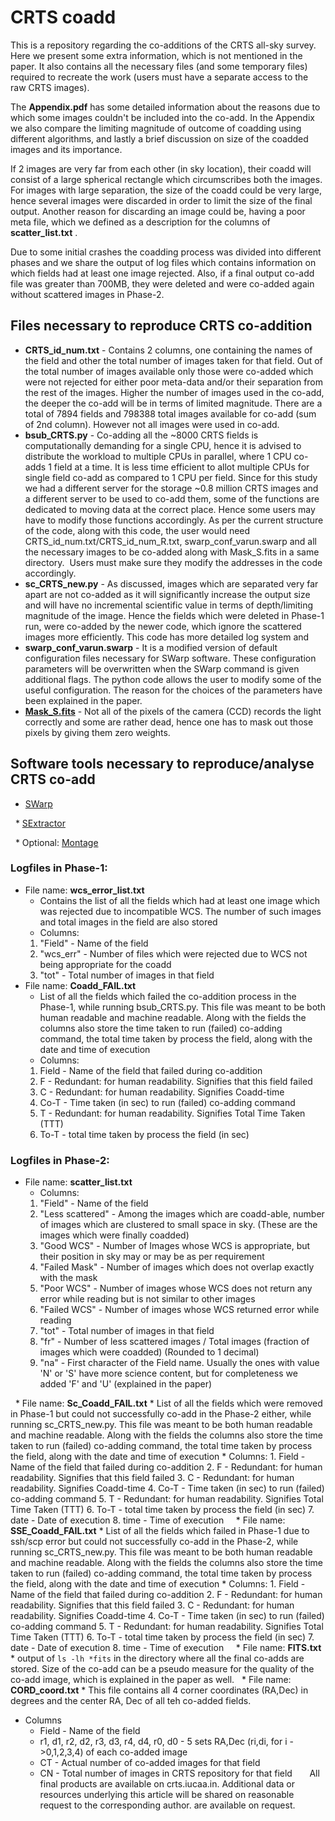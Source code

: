 # CRTS coadd 
This is a repository regarding the co-additions of the CRTS all-sky survey. 
Here we present some extra information, which is not mentioned in the paper. It also contains all the necessary files (and some temporary files) required to recreate the work (users must have a separate access to the raw CRTS images).

The **Appendix.pdf** has some detailed information about the reasons due to which some images couldn't be included into the co-add.
In the Appendix we also compare the limiting magnitude of outcome of coadding using different algorithms, and lastly a brief discussion on size of the coadded images and its importance. 

If 2 images are very far from each other (in sky location), their coadd will consist of a large spherical rectangle which circumscribes both the images. For images with large separation, the size of the coadd could be very large, hence several images were discarded in order to limit the size of the final output. Another reason for discarding an image could be, having a poor meta file, which we defined as a description for the columns of **scatter_list.txt** .  

Due to some initial crashes the coadding process was divided into different phases and we share the output of log files which contains information on which fields had at least one image rejected. Also, if a final output co-add file was greater than 700MB, they were deleted and were co-added again without scattered images in Phase-2.


## Files necessary to reproduce CRTS co-addition
  * **CRTS_id_num.txt** - Contains 2 columns, one containing the names of the field and other the total number of images taken for that field. Out of the total number of images available only those were co-added which were not rejected for either poor meta-data and/or their separation from the rest of the images. Higher the number of images used in the co-add, the deeper the co-add will be in terms of limited magnitude. There are a total of 7894 fields and 798388 total images available for co-add (sum of 2nd column). However not all images were used in co-add.
  
  * **bsub_CRTS.py** - Co-adding all the ~8000 CRTS fields is computationally demanding for a single CPU, hence it is advised to distribute the workload to multiple CPUs in parallel, where 1 CPU co-adds 1 field at a time. It is less time efficient to allot multiple CPUs for single field co-add as compared to 1 CPU per field. Since for this study we had a different server for the storage ~0.8 million CRTS images and a different server to be used to co-add them, some of the functions are dedicated to moving data at the correct place. Hence some users may have to modify those functions accordingly. As per the current structure of the code, along with this code, the user would need CRTS_id_num.txt/CRTS_id_num_R.txt, swarp_conf_varun.swarp and all the necessary images to be co-added along with Mask_S.fits in a same directory.  Users must make sure they modify the addresses in the code accordingly. 
  
  * **sc_CRTS_new.py** - As discussed, images which are separated very far apart are not co-added as it will significantly increase the output size and will have no incremental scientific value in terms of depth/limiting magnitude of the image. Hence the fields which were deleted in Phase-1 run, were co-added by the newer code, which ignore the scattered images more efficiently. This code has more detailed log system and 
  
  * **swarp_conf_varun.swarp** - It is a modified version of default configuration files necessary for SWarp software. These configuration parameters will be overwritten when the SWarp command is given additional flags. The python code allows the user to modify some of the useful configuration. The reason for the choices of the parameters have been explained in the paper.
  
  * [**Mask_S.fits**](https://drive.google.com/file/d/1ocMkvuA4lURhDvn7RexaMpjFlWUZUxtn/view?usp=sharing) - Not all of the pixels of the camera (CCD) records the light correctly and some are rather dead, hence one has to mask out those pixels by giving them zero weights.  
  
## Software tools necessary to reproduce/analyse CRTS co-add
  * [SWarp](https://github.com/astromatic/swarp)
  
  * [SExtractor](https://www.astromatic.net/software/sextractor)
  
  * Optional: [Montage](http://montage.ipac.caltech.edu/docs/index.html)
  
### Logfiles in Phase-1:
  * File name: **wcs_error_list.txt**
    * Contains the list of all the fields which had at least one image which was rejected due to incompatible WCS. The number of such images and total images in the field are also stored
    * Columns:
    1. "Field" - Name of the field
    2. "wcs_err" - Number of files which were rejected due to WCS not being appropriate for the coadd
    3. "tot" - Total number of images in that field
  
  * File name: **Coadd_FAIL.txt**
    * List of all the fields which failed the co-addition process in the Phase-1, while running bsub_CRTS.py. This file was meant to be both human readable and machine readable. Along with the fields the columns also store the time taken to run (failed) co-adding command, the total time taken by process the field, along with the date and time of execution
    * Columns:
    1. Field - Name of the field that failed during co-addition
    2. F - Redundant: for human readability. Signifies that this field failed
    3. C - Redundant: for human readability. Signifies Coadd-time
    4. Co-T - Time taken (in sec) to run (failed) co-adding command
    5. T - Redundant: for human readability. Signifies Total Time Taken (TTT)
    6. To-T - total time taken by process the field (in sec)


### Logfiles in Phase-2: 
  * File name: **scatter_list.txt**
    * Columns: 
     1. "Field" - Name of the field
     2. "Less scattered" - Among the images which are coadd-able, number of images which are clustered to small space in sky. (These are the images which were finally coadded)
     3. "Good WCS" - Number of Images whose WCS is appropriate, but their position in sky may or may be as per requirement
     4. "Failed Mask" - Number of images which does not overlap exactly with the mask
     5. "Poor WCS" - Number of images whose WCS does not return any error while reading but is not similar to other images
     6. "Failed WCS" - Number of images whose WCS returned error while reading 
     7. "tot" - Total number of images in that field
     8. "fr" - Number of less scattered images / Total images (fraction of images which were coadded) (Rounded to 1 decimal)
     9. "na" - First character of the Field name. Usually the ones with value 'N' or 'S' have more science content, but for completeness we added 'F' and 'U' (explained in the paper)
  

  * File name: **Sc_Coadd_FAIL.txt**
    * List of all the fields which were removed in Phase-1 but could not successfully co-add in the Phase-2 either, while running sc_CRTS_new.py. This file was meant to be both human readable and machine readable. Along with the fields the columns also store the time taken to run (failed) co-adding command, the total time taken by process the field, along with the date and time of execution
    * Columns:
    1. Field - Name of the field that failed during co-addition
    2. F - Redundant: for human readability. Signifies that this field failed
    3. C - Redundant: for human readability. Signifies Coadd-time
    4. Co-T - Time taken (in sec) to run (failed) co-adding command
    5. T - Redundant: for human readability. Signifies Total Time Taken (TTT)
    6. To-T - total time taken by process the field (in sec)
    7. date - Date of execution
    8. time - Time of execution
 
  * File name: **SSE_Coadd_FAIL.txt**
     * List of all the fields which failed in Phase-1 due to ssh/scp error but could not successfully co-add in the Phase-2, while running sc_CRTS_new.py. This file was meant to be both human readable and machine readable. Along with the fields the columns also store the time taken to run (failed) co-adding command, the total time taken by process the field, along with the date and time of execution
     * Columns:
     1. Field - Name of the field that failed during co-addition
     2. F - Redundant: for human readability. Signifies that this field failed
     3. C - Redundant: for human readability. Signifies Coadd-time
     4. Co-T - Time taken (in sec) to run (failed) co-adding command
     5. T - Redundant: for human readability. Signifies Total Time Taken (TTT)
     6. To-T - total time taken by process the field (in sec)
     7. date - Date of execution
     8. time - Time of execution
 
  * File name: **FITS.txt**
    * output of `ls -lh *fits` in the directory where all the final co-adds are stored. Size of the co-add can be a pseudo measure for the quality of the co-add image, which is explained in the paper as well. 
  * File name: **CORD_coord.txt**
    * This file contains all 4 corner coordinates (RA,Dec) in degrees and the center RA, Dec of all teh co-added fields. 
   * Columns
     * Field - Name of the field
     * r1, d1, r2, d2, r3, d3, r4, d4, r0, d0 - 5 sets RA,Dec (ri,di, for i ->0,1,2,3,4) of each co-added image
     * CT - Actual number of co-added images for that field
     * CN - Total number of images in CRTS repository for that field 
     
All final products are available on crts.iucaa.in. Additional data or resources underlying this article will be shared on reasonable request to the corresponding author. are available on request.  
